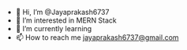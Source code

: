 - 👋 Hi, I’m @Jayaprakash6737
- 👀 I’m interested in MERN Stack
- 🌱 I’m currently learning
- 📫 How to reach me jayaprakash6737@gmail.com


<!---
Jayaprakash6737/Jayaprakash6737 is a ✨ special ✨ repository because its `README.md` (this file) appears on your GitHub profile.
You can click the Preview link to take a look at your changes.
--->
